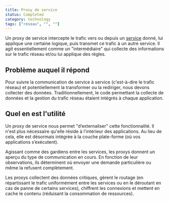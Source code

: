 ```yaml
---
title: Proxy de service
status: Completed
category: technology
tags: ["réseau", "", ""]
---
```


Un proxy de service intercepte le trafic vers ou depuis un [service](/service/fr/) donné,
lui applique une certaine logique, puis transmet ce trafic à un autre service.
Il agit essentiellement comme un "intermédiaire" qui collecte des informations sur le trafic réseau et/ou lui applique des règles.

## Problème auquel il répond

Pour suivre la communication de service à service (c'est-à-dire le trafic réseau) et
potentiellement la transformer ou la rediriger, nous devons collecter des données.
Traditionnellement, le code permettant la collecte de données et la gestion du trafic réseau étaient intégrés à chaque application.

## Quel en est l'utilité

Un proxy de service nous permet "d’externaliser" cette fonctionnalité.
Il n'est plus nécessaire qu'elle réside à l'intérieur des applications.
Au lieu de cela, elle est désormais intégrée à la couche plate-forme (où vos applications s’exécutent).

Agissant comme des gardiens entre les services, les proxys donnent un aperçu du type de communication en cours.
En fonction de leur observations, ils déterminent où envoyer une demande particulière ou même la refusent complètement.

Les proxys collectent des données critiques, gèrent le routage (en répartissant le trafic uniformément entre les services ou en le déroutant en cas de panne de certains services),
chiffrent les connexions et mettent en cache le contenu (réduisant la consommation de ressources).
